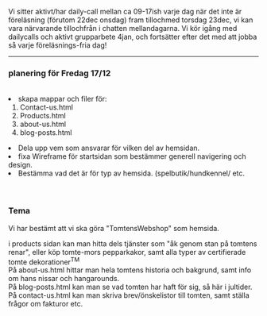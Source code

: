 Vi sitter aktivt/har daily-call mellan ca 09-17ish varje dag när det inte är föreläsning (förutom 22dec onsdag) fram tillochmed torsdag 23dec, vi kan vara närvarande tillochfrån 
i chatten mellandagarna. Vi kör igång med dailycalls och aktivt grupparbete 4jan, och fortsätter efter det med att jobba så varje föreläsnings-fria dag!
<hr>
<article>
  <h3>planering för <strong>Fredag 17/12</strong></h3> 
  <br>
  <ulPå agendan>
    <li> skapa mappar och filer för:
      <ol>
        <li>Contact-us.html</li>
          <li>Products.html</li>
          <li>about-us.html</li>
          <li>blog-posts.html</li>       
      </ol><li>Dela upp vem som ansvarar för vilken del av hemsidan. <br> 
      <li>fixa Wireframe för startsidan som bestämmer generell navigering och design.</li>
    <li>Bestämma vad det är för typ av hemsida. (spelbutik/hundkennel/ etc.</li>
  </ul>
  <br><br>
  <h3>Tema</h3>
  <p>Vi har bestämt att vi ska göra "TomtensWebshop" som hemsida. </p>
  <p> i products sidan kan man hitta dels tjänster som "åk genom stan på tomtens renar", eller 
    köp tomte-mors pepparkakor, samt alla typer av certifierade tomte dekorationer<sup>TM</sup>
    <br>
    På about-us.html hittar man hela tomtens historia och bakgrund, samt info om hans nissar och 
    hangarounds. <br>
    På blog-posts.html kan man se vad tomten har haft för sig, så här i jultider. 
    <br>
    På contact-us.html kan man skriva brev/önskelistor till tomten, samt ställa frågor om fakturor etc.
  
  
  
</article>

